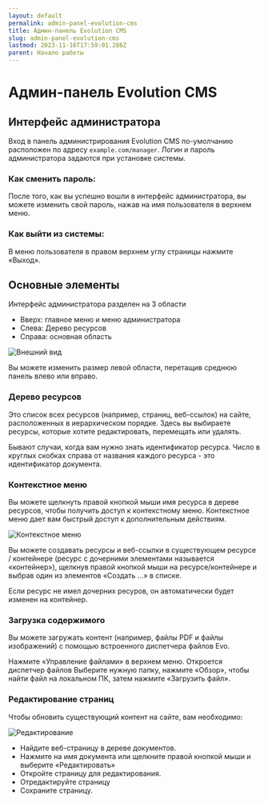 ```yaml
---
layout: default
permalink: admin-panel-evolution-cms
title: Админ-панель Evolution CMS
slug: admin-panel-evolution-cms
lastmod: 2023-11-16T17:59:01.286Z
parent: Начало работы
---
```

# Админ-панель Evolution CMS # 

## Интерфейс администратора ##

Вход в панель администрирования Evolution CMS по-умолчанию расположен по адресу `example.com/manager`. Логин и пароль администратора задаются при установке системы.

### Как сменить пароль: ###
После того, как вы успешно вошли в интерфейс администратора, вы можете изменить свой пароль, нажав на имя пользователя в верхнем меню.

### Как выйти из системы: ###
В меню пользователя в правом верхнем углу страницы нажмите «Выход».

## Основные элементы ##

Интерфейс администратора разделен на 3 области

- Вверх: главное меню и меню администратора
- Слева: Дерево ресурсов
- Справа: основная область

![Внешний вид](/assets/images/s1.png)

Вы можете изменить размер левой области, перетащив среднюю панель влево или вправо.

### Дерево ресурсов ###

Это список всех ресурсов (например, страниц, веб-ссылок) на сайте, расположенных в иерархическом порядке. Здесь вы выбираете ресурсы, которые хотите редактировать, перемещать или удалять.

Бывают случаи, когда вам нужно знать идентификатор ресурса. Число в круглых скобках справа от названия каждого ресурса - это идентификатор документа.


### Контекстное меню ###

Вы можете щелкнуть правой кнопкой мыши имя ресурса в дереве ресурсов, чтобы получить доступ к контекстному меню. Контекстное меню дает вам быстрый доступ к дополнительным действиям. 

![Контекстное меню](/assets/images/s2.png)

Вы можете создавать ресурсы и веб-ссылки в существующем ресурсе / контейнере (ресурс с дочерними элементами называется «контейнер»), щелкнув правой кнопкой мыши на ресурсе/контейнере и выбрав один из элементов «Создать ...» в списке. 

Если ресурс не имел дочерних ресуров, он автоматически будет изменен на контейнер.

### Загрузка содержимого ###
Вы можете загружать контент (например, файлы PDF и файлы изображений) с помощью встроенного диспетчера файлов Evo. 

Нажмите «Управление файлами» в верхнем меню. Откроется диспетчер файлов
Выберите нужную папку, нажмите «Обзор», чтобы найти файл на локальном ПК, затем нажмите «Загрузить файл».

### Редактирование страниц ###

Чтобы обновить существующий контент на сайте, вам необходимо:

![Редактирование](/assets/images/s3.png)

- Найдите веб-страницу  в дереве документов.
- Нажмите на имя документа или щелкните правой кнопкой мыши и выберите «Редактировать»
- Откройте страницу для редактирования.
- Отредактируйте страницу
- Сохраните страницу.

